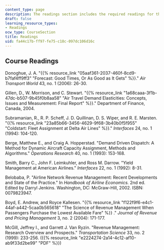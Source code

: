 ```yaml
---
content_type: page
description: The readings section includes the required readings for this course.
draft: false
learning_resource_types:
- Readings
ocw_type: CourseSection
title: Readings
uid: fa44c17b-ff97-fe75-c18c-097dc106d16c
---
```

## Course Readings

Donoghue, J. A. "{{% resource_link "05aaf361-2037-460f-8cd9-b7faf4ff9ff3" "Forecast: Good Times, Or As Good as It Gets" %}}." *Air Transport World* 43, no. 1 (2006): 26-30.

Gillen, D., W. Morrison, and C. Stewart. "{{% resource_link "1a68caaa-3f1b-47dc-b507-9b45f0b8aa58" "Air Travel Demand Elasticities: Concepts, Issues and Measurement: Final Report" %}}." Department of Finance, Canada, 2004.

Subramanian, R., R. P. Scheff, J. D. Quillinan, D. S. Wiper, and R. E. Marsten. "{{% resource_link "23a85b66-3456-4629-9f68-3b40b0f5f955" "Coldstart: Fleet Assignment at Delta Air Lines" %}}." *Interfaces* 24, no. 1 (1994): 104-120.

Berge, Matthew E., and Craig A. Hopperstad. "Demand Driven Dispatch: A Method for Dynamic Aircraft Capacity Assignment, Methods and Algorithms." *Operations Research* 40, no. 1 (1993): 153-168.

Smith, Barry C., John F. Leimkuhler, and Ross M. Darrow. "Yield Management at American Airlines." *Interfaces* 22, no. 1 (1992): 8-31.

Belobaba, P. "Airline Network Revenue Management: Recent Developments and State of the Practice." In *Handbook of Airline Economics.* 2nd ed. Edited by Darryl Jenkins. Washington, DC: McGraw-Hill, 2002. ISBN: 0079823947.

Boyd, E. Andrew, and Royce Kallesen. "{{% resource_link "f122f9f6-e4c1-44af-a442-5caa0b565618" "The Science of Revenue Management When Passengers Purchase the Lowest Available Fare" %}} ." *Journal of Revenue and Pricing Management* 3, no. 2 (2004): 171-177.

McGill, Jeffrey I., and Garrett J. Van Ryzin. "Revenue Management: Research Overview and Prospects." *Transportation Science* 33, no. 2 (1999): 233-256. ({{% resource_link "e2224274-2a14-4c12-af10-ab9f33d2be99" "PDF" %}})